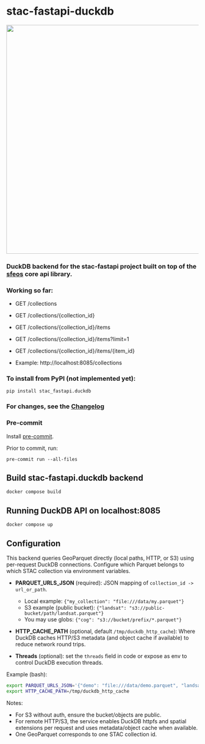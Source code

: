 # stac-fastapi-duckdb

<!-- markdownlint-disable MD033 MD041 -->

<p align="left">
  <img src="https://github.com/radiantearth/stac-site/raw/master/images/logo/stac-030-long.png" width=600>
</p>


### DuckDB backend for the stac-fastapi project built on top of the [sfeos](https://github.com/stac-utils/stac-fastapi-elasticsearch-opensearch) core api library. 

### Working so far:
- GET /collections   
- GET /collections/{collection_id}
- GET /collections/{collection_id}/items
- GET /collections/{collection_id}/items?limit=1
- GET /collections/{collection_id}/items/{item_id}

- Example: http://localhost:8085/collections

### To install from PyPI (not implemented yet):

```shell
pip install stac_fastapi.duckdb
```

### For changes, see the [Changelog](CHANGELOG.md)


### Pre-commit

Install [pre-commit](https://pre-commit.com/#install).

Prior to commit, run:

```shell
pre-commit run --all-files
```

## Build stac-fastapi.duckdb backend

```shell
docker compose build
```
  
## Running DuckDB API on localhost:8085

```shell
docker compose up
```

## Configuration

This backend queries GeoParquet directly (local paths, HTTP, or S3) using per-request DuckDB connections. Configure which Parquet belongs to which STAC collection via environment variables.

- __PARQUET_URLS_JSON__ (required): JSON mapping of `collection_id -> url_or_path`.
  - Local example: `{"my_collection": "file:///data/my.parquet"}`
  - S3 example (public bucket): `{"landsat": "s3://public-bucket/path/landsat.parquet"}`
  - You may use globs: `{"cog": "s3://bucket/prefix/*.parquet"}`

- __HTTP_CACHE_PATH__ (optional, default `/tmp/duckdb_http_cache`): Where DuckDB caches HTTP/S3 metadata (and object cache if available) to reduce network round trips.

- __Threads__ (optional): set the `threads` field in code or expose as env to control DuckDB execution threads.

Example (bash):

```bash
export PARQUET_URLS_JSON='{"demo": "file:///data/demo.parquet", "landsat": "s3://usgs-public/landsat/*.parquet"}'
export HTTP_CACHE_PATH=/tmp/duckdb_http_cache
```

Notes:

- For S3 without auth, ensure the bucket/objects are public.
- For remote HTTP/S3, the service enables DuckDB httpfs and spatial extensions per request and uses metadata/object cache when available.
- One GeoParquet corresponds to one STAC collection id.

